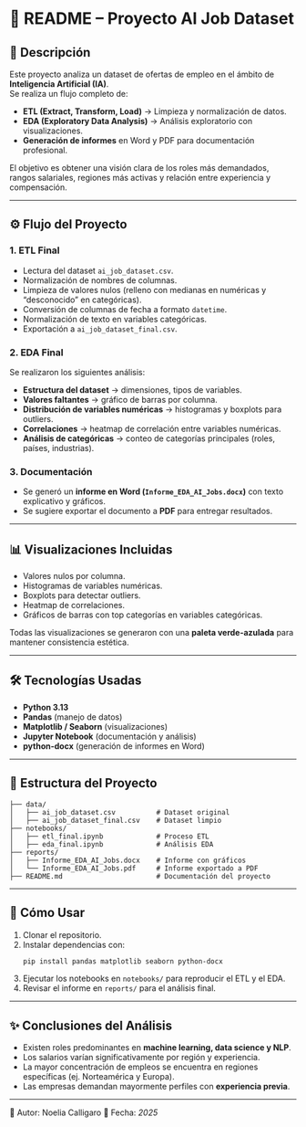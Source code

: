 # 📌 README – Proyecto AI Job Dataset  

## 📖 Descripción  
Este proyecto analiza un dataset de ofertas de empleo en el ámbito de **Inteligencia Artificial (IA)**.  
Se realiza un flujo completo de:  

- **ETL (Extract, Transform, Load)** → Limpieza y normalización de datos.  
- **EDA (Exploratory Data Analysis)** → Análisis exploratorio con visualizaciones.  
- **Generación de informes** en Word y PDF para documentación profesional.  

El objetivo es obtener una visión clara de los roles más demandados, rangos salariales, regiones más activas y relación entre experiencia y compensación.  

---

## ⚙️ Flujo del Proyecto  

### 1. **ETL Final**
- Lectura del dataset `ai_job_dataset.csv`.  
- Normalización de nombres de columnas.  
- Limpieza de valores nulos (relleno con medianas en numéricas y “desconocido” en categóricas).  
- Conversión de columnas de fecha a formato `datetime`.  
- Normalización de texto en variables categóricas.  
- Exportación a `ai_job_dataset_final.csv`.  

### 2. **EDA Final**
Se realizaron los siguientes análisis:  
- **Estructura del dataset** → dimensiones, tipos de variables.  
- **Valores faltantes** → gráfico de barras por columna.  
- **Distribución de variables numéricas** → histogramas y boxplots para outliers.  
- **Correlaciones** → heatmap de correlación entre variables numéricas.  
- **Análisis de categóricas** → conteo de categorías principales (roles, países, industrias).  

### 3. **Documentación**
- Se generó un **informe en Word (`Informe_EDA_AI_Jobs.docx`)** con texto explicativo y gráficos.  
- Se sugiere exportar el documento a **PDF** para entregar resultados.  

---

## 📊 Visualizaciones Incluidas  
- Valores nulos por columna.  
- Histogramas de variables numéricas.  
- Boxplots para detectar outliers.  
- Heatmap de correlaciones.  
- Gráficos de barras con top categorías en variables categóricas.  

Todas las visualizaciones se generaron con una **paleta verde-azulada** para mantener consistencia estética.  

---

## 🛠️ Tecnologías Usadas  
- **Python 3.13**  
- **Pandas** (manejo de datos)  
- **Matplotlib / Seaborn** (visualizaciones)  
- **Jupyter Notebook** (documentación y análisis)  
- **python-docx** (generación de informes en Word)  

---

## 📂 Estructura del Proyecto  
```
├── data/
│   ├── ai_job_dataset.csv          # Dataset original
│   ├── ai_job_dataset_final.csv    # Dataset limpio
├── notebooks/
│   ├── etl_final.ipynb             # Proceso ETL
│   ├── eda_final.ipynb             # Análisis EDA
├── reports/
│   ├── Informe_EDA_AI_Jobs.docx    # Informe con gráficos
│   └── Informe_EDA_AI_Jobs.pdf     # Informe exportado a PDF
├── README.md                       # Documentación del proyecto
```

---

## 🚀 Cómo Usar  
1. Clonar el repositorio.  
2. Instalar dependencias con:  
   ```bash
   pip install pandas matplotlib seaborn python-docx
   ```
3. Ejecutar los notebooks en `notebooks/` para reproducir el ETL y el EDA.  
4. Revisar el informe en `reports/` para el análisis final.  

---

## ✨ Conclusiones del Análisis  
- Existen roles predominantes en **machine learning, data science y NLP**.  
- Los salarios varían significativamente por región y experiencia.  
- La mayor concentración de empleos se encuentra en regiones específicas (ej. Norteamérica y Europa).  
- Las empresas demandan mayormente perfiles con **experiencia previa**.  

---

📌 Autor: Noelia Calligaro
📅 Fecha: *2025*  
